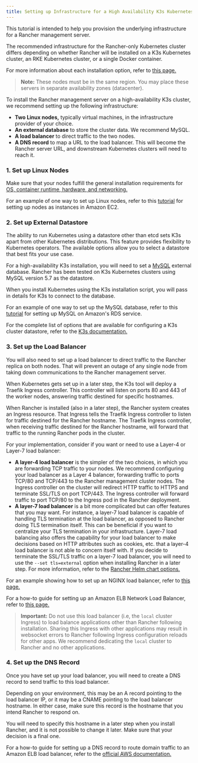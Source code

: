 ```yaml
---
title: Setting up Infrastructure for a High Availability K3s Kubernetes Cluster
---
```


<head> 
  <link rel="canonical" href="https://ranchermanager.docs.rancher.com/how-to-guides/new-user-guides/infrastructure-setup/ha-k3s-kubernetes-cluster"/>
</head>

This tutorial is intended to help you provision the underlying infrastructure for a Rancher management server.

The recommended infrastructure for the Rancher-only Kubernetes cluster differs depending on whether Rancher will be installed on a K3s Kubernetes cluster, an RKE Kubernetes cluster, or a single Docker container.

For more information about each installation option, refer to [this page.](../../../getting-started/installation-and-upgrade/installation-and-upgrade.md)

> **Note:** These nodes must be in the same region. You may place these servers in separate availability zones (datacenter).

To install the Rancher management server on a high-availability K3s cluster, we recommend setting up the following infrastructure:

- **Two Linux nodes,** typically virtual machines, in the infrastructure provider of your choice.
- **An external database** to store the cluster data. We recommend MySQL.
- **A load balancer** to direct traffic to the two nodes.
- **A DNS record** to map a URL to the load balancer. This will become the Rancher server URL, and downstream Kubernetes clusters will need to reach it.

### 1. Set up Linux Nodes

Make sure that your nodes fulfill the general installation requirements for [OS, container runtime, hardware, and networking.](../../../getting-started/installation-and-upgrade/installation-requirements/installation-requirements.md)

For an example of one way to set up Linux nodes, refer to this [tutorial](./nodes-in-amazon-ec2.md) for setting up nodes as instances in Amazon EC2.

### 2. Set up External Datastore

The ability to run Kubernetes using a datastore other than etcd sets K3s apart from other Kubernetes distributions. This feature provides flexibility to Kubernetes operators. The available options allow you to select a datastore that best fits your use case.

For a high-availability K3s installation, you will need to set a [MySQL](https://www.mysql.com/) external database. Rancher has been tested on K3s Kubernetes clusters using MySQL version 5.7 as the datastore.

When you install Kubernetes using the K3s installation script, you will pass in details for K3s to connect to the database.

For an example of one way to set up the MySQL database, refer to this [tutorial](./mysql-database-in-amazon-rds.md) for setting up MySQL on Amazon's RDS service.

For the complete list of options that are available for configuring a K3s cluster datastore, refer to the [K3s documentation.](https://rancher.com/docs/k3s/latest/en/installation/datastore/)

### 3. Set up the Load Balancer

You will also need to set up a load balancer to direct traffic to the Rancher replica on both nodes. That will prevent an outage of any single node from taking down communications to the Rancher management server.

When Kubernetes gets set up in a later step, the K3s tool will deploy a Traefik Ingress controller. This controller will listen on ports 80 and 443 of the worker nodes, answering traffic destined for specific hostnames.

When Rancher is installed (also in a later step), the Rancher system creates an Ingress resource. That Ingress tells the Traefik Ingress controller to listen for traffic destined for the Rancher hostname. The Traefik Ingress controller, when receiving traffic destined for the Rancher hostname, will forward that traffic to the running Rancher pods in the cluster.

For your implementation, consider if you want or need to use a Layer-4 or Layer-7 load balancer:

- **A layer-4 load balancer** is the simpler of the two choices, in which you are forwarding TCP traffic to your nodes. We recommend configuring your load balancer as a Layer 4 balancer, forwarding traffic to ports TCP/80 and TCP/443 to the Rancher management cluster nodes. The Ingress controller on the cluster will redirect HTTP traffic to HTTPS and terminate SSL/TLS on port TCP/443. The Ingress controller will forward traffic to port TCP/80 to the Ingress pod in the Rancher deployment.
- **A layer-7 load balancer** is a bit more complicated but can offer features that you may want. For instance, a layer-7 load balancer is capable of handling TLS termination at the load balancer, as opposed to Rancher doing TLS termination itself. This can be beneficial if you want to centralize your TLS termination in your infrastructure. Layer-7 load balancing also offers the capability for your load balancer to make decisions based on HTTP attributes such as cookies, etc. that a layer-4 load balancer is not able to concern itself with. If you decide to terminate the SSL/TLS traffic on a layer-7 load balancer, you will need to use the `--set tls=external` option when installing Rancher in a later step. For more information, refer to the [Rancher Helm chart options.](../../../reference-guides/installation-references/helm-chart-options.md#external-tls-termination)

For an example showing how to set up an NGINX load balancer, refer to [this page.](./nginx-load-balancer.md)

For a how-to guide for setting up an Amazon ELB Network Load Balancer, refer to [this page.](./amazon-elb-load-balancer.md)

> **Important:**
> Do not use this load balancer (i.e, the `local` cluster Ingress) to load balance applications other than Rancher following installation. Sharing this Ingress with other applications may result in websocket errors to Rancher following Ingress configuration reloads for other apps. We recommend dedicating the `local` cluster to Rancher and no other applications.

### 4. Set up the DNS Record

Once you have set up your load balancer, you will need to create a DNS record to send traffic to this load balancer.

Depending on your environment, this may be an A record pointing to the load balancer IP, or it may be a CNAME pointing to the load balancer hostname. In either case, make sure this record is the hostname that you intend Rancher to respond on.

You will need to specify this hostname in a later step when you install Rancher, and it is not possible to change it later. Make sure that your decision is a final one.

For a how-to guide for setting up a DNS record to route domain traffic to an Amazon ELB load balancer, refer to the [official AWS documentation.](https://docs.aws.amazon.com/Route53/latest/DeveloperGuide/routing-to-elb-load-balancer)
